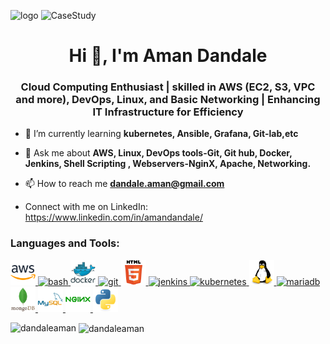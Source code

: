   ![logo](https://github.com/Amand66/Amand66/blob/master/devops-pic.jpeg)
  ![CaseStudy]()

  <h1 align="center">Hi 👋, I'm Aman Dandale</h1>
<h3 align="center">Cloud Computing Enthusiast | skilled in AWS (EC2, S3, VPC and more), DevOps, Linux, and Basic Networking | Enhancing IT Infrastructure for Efficiency</h3>

<img src="https://www.canva.com/design/DAGJrbBGtZI/3eP3Avr0lvaxGk-maxhdjA/edit" width="300px" align="right" alt="">
<img src="https://puraenvidia.com/gifs/tecnologia-comunicacion-franquicia.gif" width="300px" align="right" alt="">

- 🌱 I’m currently learning **kubernetes, Ansible, Grafana, Git-lab,etc**

- 💬 Ask me about **AWS, Linux, DevOps tools-Git, Git hub, Docker, Jenkins, Shell Scripting , Webservers-NginX, Apache, Networking.**

- 📫 How to reach me **dandale.aman@gmail.com**
- Connect with me on LinkedIn: https://www.linkedin.com/in/amandandale/

<p align="left">
</p>

<h3 align="left">Languages and Tools:</h3>
<p align="left"> <a href="https://aws.amazon.com" target="_blank" rel="noreferrer"> <img src="https://raw.githubusercontent.com/devicons/devicon/master/icons/amazonwebservices/amazonwebservices-original-wordmark.svg" alt="aws" width="40" height="40"/> </a> <a href="https://www.gnu.org/software/bash/" target="_blank" rel="noreferrer"> <img src="https://www.vectorlogo.zone/logos/gnu_bash/gnu_bash-icon.svg" alt="bash" width="40" height="40"/> </a> <a href="https://www.docker.com/" target="_blank" rel="noreferrer"> <img src="https://raw.githubusercontent.com/devicons/devicon/master/icons/docker/docker-original-wordmark.svg" alt="docker" width="40" height="40"/> </a> <a href="https://git-scm.com/" target="_blank" rel="noreferrer"> <img src="https://www.vectorlogo.zone/logos/git-scm/git-scm-icon.svg" alt="git" width="40" height="40"/> </a> <a href="https://www.w3.org/html/" target="_blank" rel="noreferrer"> <img src="https://raw.githubusercontent.com/devicons/devicon/master/icons/html5/html5-original-wordmark.svg" alt="html5" width="40" height="40"/> </a> <a href="https://www.jenkins.io" target="_blank" rel="noreferrer"> <img src="https://www.vectorlogo.zone/logos/jenkins/jenkins-icon.svg" alt="jenkins" width="40" height="40"/> </a> <a href="https://kubernetes.io" target="_blank" rel="noreferrer"> <img src="https://www.vectorlogo.zone/logos/kubernetes/kubernetes-icon.svg" alt="kubernetes" width="40" height="40"/> </a> <a href="https://www.linux.org/" target="_blank" rel="noreferrer"> <img src="https://raw.githubusercontent.com/devicons/devicon/master/icons/linux/linux-original.svg" alt="linux" width="40" height="40"/> </a> <a href="https://mariadb.org/" target="_blank" rel="noreferrer"> <img src="https://www.vectorlogo.zone/logos/mariadb/mariadb-icon.svg" alt="mariadb" width="40" height="40"/> </a> <a href="https://www.mongodb.com/" target="_blank" rel="noreferrer"> <img src="https://raw.githubusercontent.com/devicons/devicon/master/icons/mongodb/mongodb-original-wordmark.svg" alt="mongodb" width="40" height="40"/> </a> <a href="https://www.mysql.com/" target="_blank" rel="noreferrer"> <img src="https://raw.githubusercontent.com/devicons/devicon/master/icons/mysql/mysql-original-wordmark.svg" alt="mysql" width="40" height="40"/> </a> <a href="https://www.nginx.com" target="_blank" rel="noreferrer"> <img src="https://raw.githubusercontent.com/devicons/devicon/master/icons/nginx/nginx-original.svg" alt="nginx" width="40" height="40"/> </a> <a href="https://www.python.org" target="_blank" rel="noreferrer"> <img src="https://raw.githubusercontent.com/devicons/devicon/master/icons/python/python-original.svg" alt="python" width="40" height="40"/> </a> </p>

<p><img align="left" src="https://github-readme-stats.vercel.app/api/top-langs?username=dandaleaman&show_icons=true&locale=en&layout=compact" alt="dandaleaman" /></p>

<p>&nbsp;<img align="center" src="https://github-readme-stats.vercel.app/api?username=dandaleaman&show_icons=true&locale=en" alt="dandaleaman" /></p>



